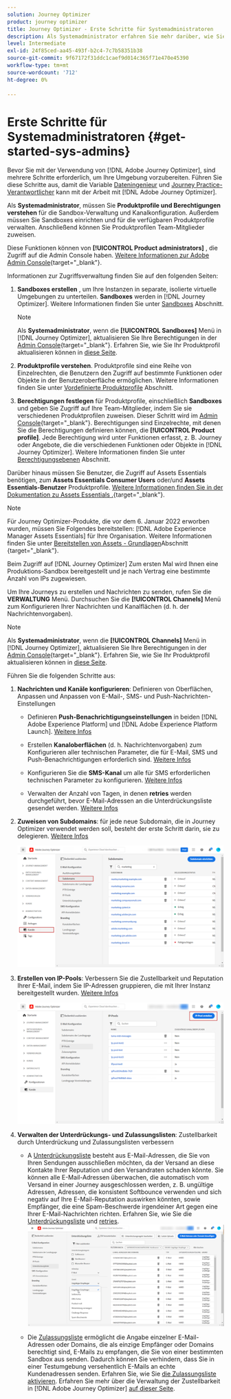 ```yaml
---
solution: Journey Optimizer
product: journey optimizer
title: Journey Optimizer - Erste Schritte für Systemadministratoren
description: Als Systemadministrator erfahren Sie mehr darüber, wie Sie mit Journey Optimizer arbeiten.
level: Intermediate
exl-id: 24f85ced-aa45-493f-b2c4-7c7b58351b38
source-git-commit: 9f67172f31ddc1caef9d014c365f71e470e45390
workflow-type: tm+mt
source-wordcount: '712'
ht-degree: 0%

---
```


# Erste Schritte für Systemadministratoren {#get-started-sys-admins}

Bevor Sie mit der Verwendung von [!DNL Adobe Journey Optimizer], sind mehrere Schritte erforderlich, um Ihre Umgebung vorzubereiten.  Führen Sie diese Schritte aus, damit die Variable [Dateningenieur](data-engineer.md) und [Journey Practice-Verantwortlicher](marketer.md) kann mit der Arbeit mit [!DNL Adobe Journey Optimizer].


Als **Systemadministrator**, müssen Sie **Produktprofile und Berechtigungen verstehen** für die Sandbox-Verwaltung und Kanalkonfiguration. Außerdem müssen Sie Sandboxes einrichten und für die verfügbaren Produktprofile verwalten. Anschließend können Sie Produktprofilen Team-Mitglieder zuweisen.

Diese Funktionen können von **[!UICONTROL Product administrators]** , die Zugriff auf die Admin Console haben. [Weitere Informationen zur Adobe Admin Console](https://helpx.adobe.com/enterprise/admin-guide.html){target=&quot;_blank&quot;}.

Informationen zur Zugriffsverwaltung finden Sie auf den folgenden Seiten:

1. **Sandboxes erstellen** , um Ihre Instanzen in separate, isolierte virtuelle Umgebungen zu unterteilen. **Sandboxes** werden in [!DNL Journey Optimizer]. Weitere Informationen finden Sie unter [Sandboxes](../../administration/sandboxes.md) Abschnitt.

   >[!NOTE]
   >Als **Systemadministrator**, wenn die **[!UICONTROL Sandboxes]** Menü in [!DNL Journey Optimizer], aktualisieren Sie Ihre Berechtigungen in der [Admin Console](https://adminconsole.adobe.com/){target=&quot;_blank&quot;}. Erfahren Sie, wie Sie Ihr Produktprofil aktualisieren können in [diese Seite](../../administration/permissions.md#edit-product-profile).

1. **Produktprofile verstehen**. Produktprofile sind eine Reihe von Einzelrechten, die Benutzern den Zugriff auf bestimmte Funktionen oder Objekte in der Benutzeroberfläche ermöglichen. Weitere Informationen finden Sie unter [Vordefinierte Produktprofile](../../administration/ootb-product-profiles.md) Abschnitt.

1. **Berechtigungen festlegen** für Produktprofile, einschließlich **Sandboxes** und geben Sie Zugriff auf Ihre Team-Mitglieder, indem Sie sie verschiedenen Produktprofilen zuweisen. Dieser Schritt wird im [Admin Console](https://adminconsole.adobe.com/){target=&quot;_blank&quot;}. Berechtigungen sind Einzelrechte, mit denen Sie die Berechtigungen definieren können, die **[!UICONTROL Product profile]**. Jede Berechtigung wird unter Funktionen erfasst, z. B. Journey oder Angebote, die die verschiedenen Funktionen oder Objekte in [!DNL Journey Optimizer]. Weitere Informationen finden Sie unter [Berechtigungsebenen](../../administration/high-low-permissions.md) Abschnitt.

Darüber hinaus müssen Sie Benutzer, die Zugriff auf Assets Essentials benötigen, zum **Assets Essentials Consumer Users** oder/und **Assets Essentials-Benutzer** Produktprofile. [Weitere Informationen finden Sie in der Dokumentation zu Assets Essentials .](https://experienceleague.adobe.com/docs/experience-manager-assets-essentials/help/deploy-administer.html){target=&quot;_blank&quot;}.

>[!NOTE]
>Für Journey Optimizer-Produkte, die vor dem 6. Januar 2022 erworben wurden, müssen Sie Folgendes bereitstellen: [!DNL Adobe Experience Manager Assets Essentials] für Ihre Organisation. Weitere Informationen finden Sie unter [Bereitstellen von Assets - Grundlagen](https://experienceleague.adobe.com/docs/experience-manager-assets-essentials/help/deploy-administer.html)Abschnitt {target=&quot;_blank&quot;}.

Beim Zugriff auf [!DNL Journey Optimizer] Zum ersten Mal wird Ihnen eine Produktions-Sandbox bereitgestellt und je nach Vertrag eine bestimmte Anzahl von IPs zugewiesen.

Um Ihre Journeys zu erstellen und Nachrichten zu senden, rufen Sie die **VERWALTUNG** Menü. Durchsuchen Sie die **[!UICONTROL Channels]** Menü zum Konfigurieren Ihrer Nachrichten und Kanalflächen (d. h. der Nachrichtenvorgaben).

>[!NOTE]
>Als **Systemadministrator**, wenn die **[!UICONTROL Channels]** Menü in [!DNL Journey Optimizer], aktualisieren Sie Ihre Berechtigungen in der [Admin Console](https://adminconsole.adobe.com/){target=&quot;_blank&quot;}. Erfahren Sie, wie Sie Ihr Produktprofil aktualisieren können in [diese Seite](../../administration/permissions.md#edit-product-profile).

Führen Sie die folgenden Schritte aus:

1. **Nachrichten und Kanäle konfigurieren**: Definieren von Oberflächen, Anpassen und Anpassen von E-Mail-, SMS- und Push-Nachrichten-Einstellungen

   * Definieren **Push-Benachrichtigungseinstellungen** in beiden [!DNL Adobe Experience Platform] und [!DNL Adobe Experience Platform Launch]. [Weitere Infos](../../push/push-gs.md)

   * Erstellen **Kanaloberflächen** (d. h. Nachrichtenvorgaben) zum Konfigurieren aller technischen Parameter, die für E-Mail, SMS und Push-Benachrichtigungen erforderlich sind. [Weitere Infos](../../configuration/channel-surfaces.md)

   * Konfigurieren Sie die **SMS-Kanal** um alle für SMS erforderlichen technischen Parameter zu konfigurieren. [Weitere Infos](../../sms/sms-configuration.md)

   * Verwalten der Anzahl von Tagen, in denen **retries** werden durchgeführt, bevor E-Mail-Adressen an die Unterdrückungsliste gesendet werden. [Weitere Infos](../../configuration/manage-suppression-list.md)

1. **Zuweisen von Subdomains**: für jede neue Subdomain, die in Journey Optimizer verwendet werden soll, besteht der erste Schritt darin, sie zu delegieren. [Weitere Infos](../../configuration/about-subdomain-delegation.md)

   ![](../assets/subdomain.png)

1. **Erstellen von IP-Pools**: Verbessern Sie die Zustellbarkeit und Reputation Ihrer E-Mail, indem Sie IP-Adressen gruppieren, die mit Ihrer Instanz bereitgestellt wurden. [Weitere Infos](../../configuration/ip-pools.md)

   ![](../assets/ip-pool.png)

1. **Verwalten der Unterdrückungs- und Zulassungslisten**: Zustellbarkeit durch Unterdrückung und Zulassungslisten verbessern

   * A [Unterdrückungsliste](../../reports/suppression-list.md) besteht aus E-Mail-Adressen, die Sie von Ihren Sendungen ausschließen möchten, da der Versand an diese Kontakte Ihrer Reputation und den Versandraten schaden könnte. Sie können alle E-Mail-Adressen überwachen, die automatisch vom Versand in einer Journey ausgeschlossen werden, z. B. ungültige Adressen, Adressen, die konsistent Softbounce verwenden und sich negativ auf Ihre E-Mail-Reputation auswirken könnten, sowie Empfänger, die eine Spam-Beschwerde irgendeiner Art gegen eine Ihrer E-Mail-Nachrichten richten. Erfahren Sie, wie Sie die [Unterdrückungsliste](../../configuration/manage-suppression-list.md) und [retries](../../configuration/retries.md).
   ![](../assets/suppression-list-filtering-example.png)

   * Die [Zulassungsliste](../../configuration/allow-list.md) ermöglicht die Angabe einzelner E-Mail-Adressen oder Domains, die als einzige Empfänger oder Domains berechtigt sind, E-Mails zu empfangen, die Sie von einer bestimmten Sandbox aus senden. Dadurch können Sie verhindern, dass Sie in einer Testumgebung versehentlich E-Mails an echte Kundenadressen senden. Erfahren Sie, wie Sie [die Zulassungsliste aktivieren](../../configuration/allow-list.md).
   Erfahren Sie mehr über die Verwaltung der Zustellbarkeit in [!DNL Adobe Journey Optimizer] [auf dieser Seite](../../reports/deliverability.md).
